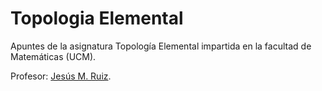 # Topologia Elemental
Apuntes de la asignatura Topología Elemental impartida en la facultad de Matemáticas (UCM).

Profesor: [Jesús M. Ruiz](https://blogs.mat.ucm.es/jesusr/).
